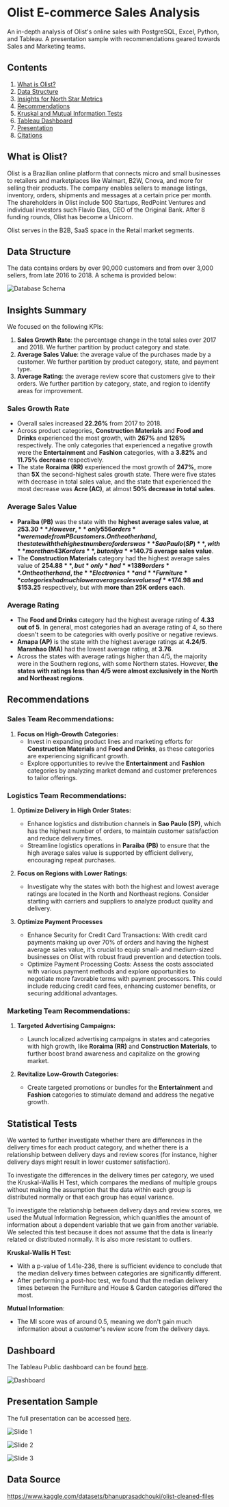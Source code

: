 # Olist E-commerce Sales Analysis
An in-depth analysis of Olist's online sales with PostgreSQL, Excel, Python, and Tableau. A presentation sample with recommendations geared towards Sales and Marketing teams.

## Contents
1. [What is Olist?](#what-is-olist?)
2. [Data Structure](#data-structure)
3. [Insights for North Star Metrics](#insights-summary)
4. [Recommendations](#recommendations)
5. [Kruskal and Mutual Information Tests](#statistical-tests)
6. [Tableau Dashboard](#dashboard)
7. [Presentation](#presentation-sample)
8. [Citations](#data-source)

## What is Olist?
Olist is a Brazilian online platform that connects micro and small businesses to retailers and marketplaces like Walmart, B2W, Cnova, and more for selling their products. The company enables sellers to manage listings, inventory, orders, shipments and messages at a certain price per month. The shareholders in Olist include 500 Startups, RedPoint Ventures and individual investors such Flavio Dias, CEO of the Original Bank. After 8 funding rounds, Olist has become a Unicorn.

Olist serves in the B2B, SaaS space in the Retail market segments.

## Data Structure
The data contains orders by over 90,000 customers and from over 3,000 sellers, from late 2016 to 2018. A schema is provided below:

![Database Schema](database/schema.png)

## Insights Summary
We focused on the following KPIs:
1. **Sales Growth Rate**: the percentage change in the total sales over 2017 and 2018. We further partition by product category and state.
2. **Average Sales Value**: the average value of the purchases made by a customer. We further partition by product category, state, and payment type.
3. **Average Rating**: the average review score that customers give to their orders. We further partition by category, state, and region to identify areas for improvement.

### Sales Growth Rate
- Overall sales increased **22.26%** from 2017 to 2018.
- Across product categories, **Construction Materials** and **Food and Drinks** experienced the most growth, with **267%** and **126%** respectively. The only categories that experienced a negative growth were the **Entertainment** and **Fashion** categories, with a **3.82%** and **11.75% decrease** respectively.
- The state **Roraima (RR)** experienced the most growth of **247%**, more than **5X** the second-highest sales growth state. There were five states with decrease in total sales value, and the state that experienced the most decrease was **Acre (AC)**, at almost **50% decrease in total sales**.

### Average Sales Value
- **Paraiba (PB)** was the state with the **highest average sales value, at $253.30**. However, **only 556 orders** were made from PB customers. On the other hand, the state with the highest number of orders was **Sao Paulo (SP)**, with **more than 43K orders**, but only a **$140.75 average sales value**.
- The **Construction Materials** category had the highest average sales value of **$254.88**, but *only* had **1389 orders**. On the other hand, the **Electronics** and **Furniture** categories had much lower average sales values of **$174.98 and $153.25** respectively, but with **more than 25K orders each**.

### Average Rating
- The **Food and Drinks** category had the highest average rating of **4.33 out of 5**. In general, most categories had an average rating of 4, so there doesn't seem to be categories with overly positive or negative reviews.
- **Amapa (AP)** is the state with the highest average ratings at **4.24/5**. **Maranhao (MA)** had the lowest average rating, at **3.76**.
- Across the states with average ratings higher than 4/5, the majority were in the Southern regions, with some Northern states. However, **the states with ratings less than 4/5 were almost exclusively in the North and Northeast regions**.

## Recommendations
### **Sales Team Recommendations:**
1. **Focus on High-Growth Categories:**
   - Invest in expanding product lines and marketing efforts for **Construction Materials** and **Food and Drinks**, as these categories are experiencing significant growth.
   - Explore opportunities to revive the **Entertainment** and **Fashion** categories by analyzing market demand and customer preferences to tailor offerings.

### **Logistics Team Recommendations:**
1. **Optimize Delivery in High Order States:**
   - Enhance logistics and distribution channels in **Sao Paulo (SP)**, which has the highest number of orders, to maintain customer satisfaction and reduce delivery times.
   - Streamline logistics operations in **Paraiba (PB)** to ensure that the high average sales value is supported by efficient delivery, encouraging repeat purchases.

2. **Focus on Regions with Lower Ratings:**
     - Investigate why the states with both the highest and lowest average ratings are located in the North and Northeast regions. Consider starting with carriers and suppliers to analyze product quality and delivery.

3. **Optimize Payment Processes**
    - Enhance Security for Credit Card Transactions: With credit card payments making up over 70% of orders and having the highest average sales value, it's crucial to equip small- and medium-sized businesses on Olist with robust fraud prevention and detection tools.
    - Optimize Payment Processing Costs: Assess the costs associated with various payment methods and explore opportunities to negotiate more favorable terms with payment processors. This could include reducing credit card fees, enhancing customer benefits, or securing additional advantages.

### **Marketing Team Recommendations:**
1. **Targeted Advertising Campaigns:**
   - Launch localized advertising campaigns in states and categories with high growth, like **Roraima (RR)** and **Construction Materials**, to further boost brand awareness and capitalize on the growing market.

2. **Revitalize Low-Growth Categories:**
   - Create targeted promotions or bundles for the **Entertainment** and **Fashion** categories to stimulate demand and address the negative growth.

## Statistical Tests
We wanted to further investigate whether there are differences in the delivery times for each product category, and whether there is a relationship between delivery days and review scores (for instance, higher delivery days might result in lower customer satisfaction).

To investigate the differences in the delivery times per category, we used the Kruskal-Wallis H Test, which compares the medians of multiple groups without making the assumption that the data within each group is distributed normally or that each group has equal variance.

To investigate the relationship between delivery days and review scores, we used the Mutual Information Regression, which quanitfies the amount of information about a dependent variable that we gain from another variable. We selected this test because it does not assume that the data is linearly related or distributed normally. It is also more resistant to outliers.

**Kruskal-Wallis H Test**:
- With a p-value of 1.41e-236, there is sufficient evidence to conclude that the median delivery times between categories are significantly different.
- After performing a post-hoc test, we found that the median delivery times between the Furniture and House & Garden categories differed the most.

**Mutual Information**:
- The MI score was of around 0.5, meaning we don't gain much information about a customer's review score from the delivery days.

## Dashboard
The Tableau Public dashboard can be found [here](https://public.tableau.com/app/profile/owen.xu/viz/OlistDashboard_17235986569100/OlistDashboard?publish=yes).

![Dashboard](olist_dashboard.png)

## Presentation Sample
The full presentation can be accessed [here](https://docs.google.com/presentation/d/1O1Rh6hxph49wenX7319iD-6u4YIZs0r0rODpjmfIZGE/edit?usp=sharing).

![Slide 1](data/Olist%20Project%20Overview.png)

![Slide 2](data/Olist%20Project%20Overview%20(1).png)

![Slide 3](data/Olist%20Project%20Overview%20(2).png)

## Data Source
https://www.kaggle.com/datasets/bhanuprasadchouki/olist-cleaned-files
